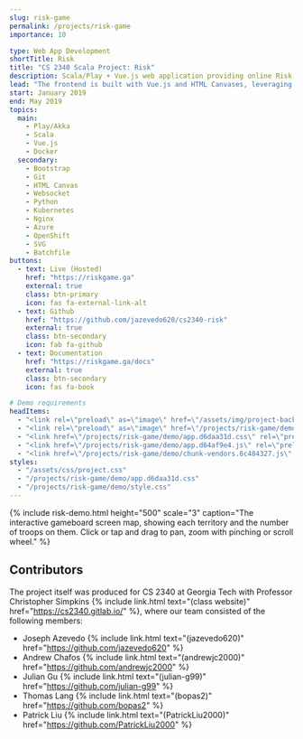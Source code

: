 ```yaml
---
slug: risk-game
permalink: /projects/risk-game
importance: 10

type: Web App Development
shortTitle: Risk
title: "CS 2340 Scala Project: Risk"
description: Scala/Play + Vue.js web application providing online Risk, produced for CS 2340 with Professor Simpkins
lead: "The frontend is built with Vue.js and HTML Canvases, leveraging the Javascript canvas library <a href=\"https://konvajs.org/\" target=\"_blank\" rel=\"noopener\">Konva</a>, while the backend is built with Play Framework and Akka in Scala. The two sides communicate over a Websocket connection, and the backend features a <a href=\"https://riskgame.ga/docs#map-ingestion\" target=\"_blank\" rel=\"noopener\">custom SVG map ingestion pipeline</a> written in Python."
start: January 2019
end: May 2019
topics:
  main:
    - Play/Akka
    - Scala
    - Vue.js
    - Docker
  secondary:
    - Bootstrap
    - Git
    - HTML Canvas
    - Websocket
    - Python
    - Kubernetes
    - Nginx
    - Azure
    - OpenShift
    - SVG
    - Batchfile
buttons:
  - text: Live (Hosted)
    href: "https://riskgame.ga"
    external: true
    class: btn-primary
    icon: fas fa-external-link-alt
  - text: Github
    href: "https://github.com/jazevedo620/cs2340-risk"
    external: true
    class: btn-secondary
    icon: fab fa-github
  - text: Documentation
    href: "https://riskgame.ga/docs"
    external: true
    class: btn-secondary
    icon: fas fa-book

# Demo requirements
headItems:
  - "<link rel=\"preload\" as=\"image\" href=\"/assets/img/project-background.svg\">"
  - "<link rel=\"preload\" as=\"image\" href=\"/projects/risk-game/demo/castle.png\">"
  - "<link href=\"/projects/risk-game/demo/app.d6daa31d.css\" rel=\"preload\" as=\"style\">"
  - "<link href=\"/projects/risk-game/demo/app.d64af9e4.js\" rel=\"preload\" as=\"script\">"
  - "<link href=\"/projects/risk-game/demo/chunk-vendors.6c484327.js\" rel=\"preload\" as=\"script\">"
styles:
  - "/assets/css/project.css"
  - "/projects/risk-game/demo/app.d6daa31d.css"
  - "/projects/risk-game/demo/style.css"
---
```


{% include risk-demo.html height="500" scale="3" caption="The interactive gameboard screen map, showing each territory and the number of troops on them. Click or tap and drag to pan, zoom with pinching or scroll wheel." %}

## Contributors

The project itself was produced for CS 2340 at Georgia Tech with Professor Christopher Simpkins {% include link.html text="(class website)" href="https://cs2340.gitlab.io/" %}, where our team consisted of the following members:

- Joseph Azevedo {% include link.html text="(jazevedo620)" href="https://github.com/jazevedo620" %}
- Andrew Chafos {% include link.html text="(andrewjc2000)" href="https://github.com/andrewjc2000" %}
- Julian Gu {% include link.html text="(julian-g99)" href="https://github.com/julian-g99" %}
- Thomas Lang {% include link.html text="(bopas2)" href="https://github.com/bopas2" %}
- Patrick Liu {% include link.html text="(PatrickLiu2000)" href="https://github.com/PatrickLiu2000" %}
